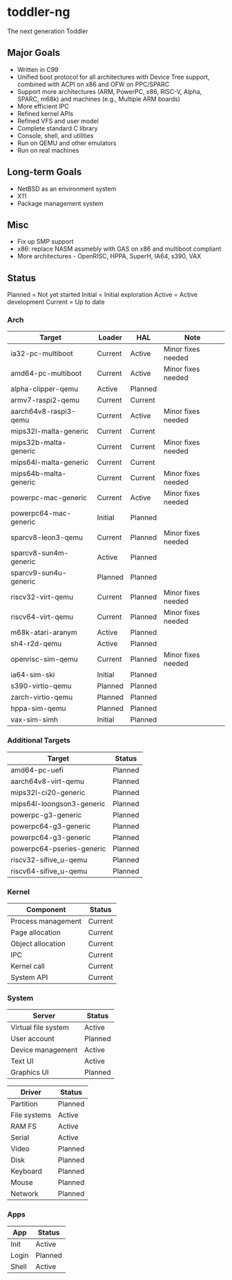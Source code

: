 # toddler-ng
The next generation Toddler

## Major Goals
* Written in C99
* Unified boot protocol for all architectures with Device Tree support, combined with ACPI on x86 and OFW on PPC/SPARC
* Support more architectures (ARM, PowerPC, x86, RISC-V, Alpha, SPARC, m68k) and machines (e.g., Multiple ARM boards)
* More efficient IPC
* Refined kernel APIs
* Refined VFS and user model
* Complete standard C library
* Console, shell, and utilities
* Run on QEMU and other emulators
* Run on real machines

## Long-term Goals
* NetBSD as an environment system
* X11
* Package management system

## Misc
* Fix up SMP support
* x86: replace NASM assmebly with GAS on x86 and multiboot compliant
* More architectures - OpenRISC, HPPA, SuperH, IA64, s390, VAX

## Status

Planned = Not yet started
Initial = Initial exploration
Active  = Active development
Current = Up to date

### Arch

| Target                | Loader    | HAL       | Note               |
| --------------------- | --------- | --------- | ------------------ |
| ia32-pc-multiboot     | Current   | Active    | Minor fixes needed |
| amd64-pc-multiboot    | Current   | Active    | Minor fixes needed |
| alpha-clipper-qemu    | Active    | Planned   |                    |
| armv7-raspi2-qemu     | Current   | Current   |                    |
| aarch64v8-raspi3-qemu | Current   | Active    | Minor fixes needed |
| mips32l-malta-generic | Current   | Current   |                    |
| mips32b-malta-generic | Current   | Current   | Minor fixes needed |
| mips64l-malta-generic | Current   | Current   |                    |
| mips64b-malta-generic | Current   | Current   | Minor fixes needed |
| powerpc-mac-generic   | Current   | Active    | Minor fixes needed |
| powerpc64-mac-generic | Initial   | Planned   |                    |
| sparcv8-leon3-qemu    | Current   | Planned   | Minor fixes needed |
| sparcv8-sun4m-generic | Active    | Planned   |                    |
| sparcv9-sun4u-generic | Planned   | Planned   |                    |
| riscv32-virt-qemu     | Current   | Planned   | Minor fixes needed |
| riscv64-virt-qemu     | Current   | Planned   | Minor fixes needed |
| m68k-atari-aranym     | Active    | Planned   |                    |
| sh4-r2d-qemu          | Active    | Planned   |                    |
| openrisc-sim-qemu     | Current   | Planned   | Minor fixes needed |
| ia64-sim-ski          | Initial   | Planned   |                    |
| s390-virtio-qemu      | Planned   | Planned   |                    |
| zarch-virtio-qemu     | Planned   | Planned   |                    |
| hppa-sim-qemu         | Planned   | Planned   |                    |
| vax-sim-simh          | Initial   | Planned   |                    |

### Additional Targets

| Target                    | Status    |
| ------------------------- | --------- |
| amd64-pc-uefi             | Planned   |
| aarch64v8-virt-qemu       | Planned   |
| mips32l-ci20-generic      | Planned   |
| mips64l-loongson3-generic | Planned   |
| powerpc-g3-generic        | Planned   |
| powerpc64-g3-generic      | Planned   |
| powerpc64-g3-generic      | Planned   |
| powerpc64-pseries-generic | Planned   |
| riscv32-sifive_u-qemu     | Planned   |
| riscv64-sifive_u-qemu     | Planned   |

### Kernel

| Component             | Status    |
| --------------------- | --------- |
| Process management    | Current   |
| Page allocation       | Current   |
| Object allocation     | Current   |
| IPC                   | Current   |
| Kernel call           | Current   |
| System API            | Current   |

### System

| Server                | Status    |
| --------------------- | --------- |
| Virtual file system   | Active    |
| User account          | Planned   |
| Device management     | Active    |
| Text UI               | Active    |
| Graphics UI           | Planned   |

| Driver                | Status    |
| --------------------- | --------- |
| Partition             | Planned   |
| File systems          | Active    |
| RAM FS                | Active    |
| Serial                | Active    |
| Video                 | Planned   |
| Disk                  | Planned   |
| Keyboard              | Planned   |
| Mouse                 | Planned   |
| Network               | Planned   |

### Apps

| App                   | Status    |
| --------------------- | --------- |
| Init                  | Active    |
| Login                 | Planned   |
| Shell                 | Active    |
